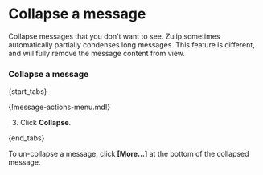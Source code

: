 # Collapse a message

Collapse messages that you don't want to see. Zulip sometimes automatically
partially condenses long messages. This feature is different, and will fully
remove the message content from view.

### Collapse a message

{start_tabs}

{!message-actions-menu.md!}

3. Click **Collapse**.

{end_tabs}

To un-collapse a message, click **[More...]** at the bottom of the collapsed
message.
